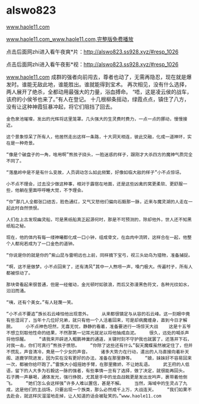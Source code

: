 # alswo823
www.haole11.com

www.haole11.com_www.haole11.com,完整版免费播放

点击后面网zhi进入看午夜爽*片：http://alswo823.ss928.xyz/#resp_1026

点击后面网zhi进入看午夜影*视：http://alswo823.ss928.xyz/#resp_1026

www.haole11.com    成群的强者向前闯去，尊者也动了，无需再隐忍，现在就是爆发时。谁能无敌此地，谁能胜出。谁就能得到宝术。    再次相见，没有什么选择，两人展开了绝杀，全都动用最强大的力量，浴血搏命。    “唔，这是凌云侯的战车，该府的小侯爷也来了。”有人在登记。    十几根柳条摇动，绿霞点点，镇住了八方，没有让这种神霞狂暴冲起，将它们阻挡了回去。

    金色泉池璀璨，发出的光辉将这里笼罩。几头强大的生灵费时费力，一点一点的挪动，慢慢接近。

    这个景象惊呆了所有人，他居然走出这样一条路，十大洞天相连，彼此交融，化成一道神环，实在是一种奇景。

    “像是个破盘子的一角，啥用啊”熊孩子挠头，一脸迷惑的样子，跟刚才大杀四方的魔神气质完全不同了。

    “落凰岭中是不是有什么变故，人员调动怎么如此频繁，好像如临大敌的样子”小不点惊讶。

    小不点不理会，过去没少做这种事，相对于露宿在地面，还是这些凶禽的窝更柔软、更舒服一些，他躺在里面呼呼睡大觉，不予理会。

    “你”那几人全都张口结舌，脸色通红，又气又怒他们偏向石毅那一脉，近来与魔灵湖的人走在一起此时自然愤恨。

    人们在上古发现幽灵船，可是黑纸船真正起源何时，那是不可预测的，除却他外，世人还不知黑纸船之秘。

    现在，他的体内有每一缕神曦都化成一口小钟，组成骨文，在血肉中流转，这样合在一起，他整个人都宛若成为了一口金色的道钟。

    “你说是你的就是你的”紫山昆与雷明远也上前，同样摘下宝弓，视三头幼鸟为猎物，准备捕捉。

    “啊，这不是做梦。小不点回来了，还有清风”其中一人熬唠一声，嗓门极大。传遍村子，所有人都被惊动了。

    那块骨看起来很普通，但是一经催动，金光顿时如骇浪，而后又弥漫黑色符文，各种光纹如水，汩汩而涌。

    “咦，还有个美女。”有人轻蔑一笑。

    “小不点不要追”族长石云峰怕他出现意外。    从来都很镇定与从容的石云峰。这一刻眼中竟有些湿润了，当年十几位好兄弟，就只有他一个人活着回来，可是却病魔缠身，直到今日才解脱。    小不点神色坦然，无喜无忧，静静的看着，准备要进行一场惊天大战    这是十五爷不想立刻取他性命的结果，不然那第一记耳光就足以将他抽成血泥。    很久，远处的喊杀声将他惊醒。    “请我来开辟进入鲲鹏神巢的通道，关键时刻不守护我也就罢了，还落井下石，对我一击，你们可真行”熊孩子愤怒。    “你除了这些还有什么”裂天魔蝶虽然被定住了，但并不慌乱，声音清冷，竟是一个少女的声音。    诸多大势力在行动，遣出的人马直接向着补天阁、逐鹿学院进发，因为实在没有更好的办法，准备在那里静等。    “娘，妹妹好不容易回来一次，都被你给吓跑了。”雷族大小姐摇她手臂，在那里撒娇，不让她乱语。    武王府的人低语，留下的人大多为石毅这一脉的强者，有些事情一旦有了选择，做了决定，就很能再回头。    石子腾一声暴喝，通体发光，强行挣脱，尤其是手中的龙血战戟更是发出龙吟声，裹带着他倒飞。    “她们怎么会这样强”许多人难以置信，甚是不解。    当然，海域中的生灵占了九成，这是他们的主战场，只要出现一个族类，那么必然成千上万，大战连天。    “我们如果不去赴会，就这样灰溜溜地走掉，让人知道的话会被耻笑的。”www.haole11.com
